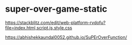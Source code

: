 # super-over-game-static
https://stackblitz.com/edit/web-platform-rvdofu?file=index.html,script.js,style.css


https://abhishekkaundal0052.github.io/SuPErOverFunction/
